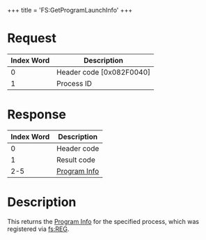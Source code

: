 +++
title = 'FS:GetProgramLaunchInfo'
+++

# Request

| Index Word | Description                |
|------------|----------------------------|
| 0          | Header code \[0x082F0040\] |
| 1          | Process ID                 |

# Response

| Index Word | Description                                                |
|------------|------------------------------------------------------------|
| 0          | Header code                                                |
| 1          | Result code                                                |
| 2-5        | [Program Info](Filesystem_services#ProgramInfo "wikilink") |

# Description

This returns the [Program
Info](Filesystem_services#ProgramInfo "wikilink") for the specified
process, which was registered via
[fs:REG](Filesystem_services "wikilink").
